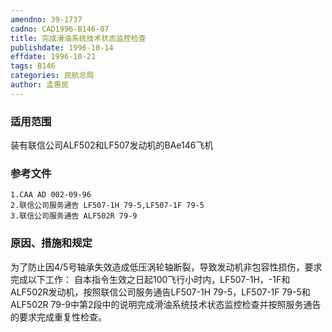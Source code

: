 ```yaml
---
amendno: 39-1737
cadno: CAD1996-B146-07
title: 完成滑油系统技术状态监控检查
publishdate: 1996-10-14
effdate: 1996-10-21
tags: B146
categories: 民航总局
author: 孟惠民
---
```


### 适用范围 
装有联信公司ALF502和LF507发动机的BAe146飞机

<!--more-->
### 参考文件
    1.CAA AD 002-09-96 
    2.联信公司服务通告 LF507-1H 79-5,LF507-1F 79-5 
    3.联信公司服务通告 ALF502R 79-9 

### 原因、措施和规定 
为了防止因4/5号轴承失效造成低压涡轮轴断裂，导致发动机非包容性损伤，要求完成以下工作： 
    自本指令生效之日起100飞行小时内，LF507-1H，-1F和ALF502R发动机，按照联信公司服务通告LF507-1H 79-5，LF507-1F 79-5和ALF502R 79-9中第2段中的说明完成滑油系统技术状态监控检查并按照服务通告的要求完成重复性检查。

